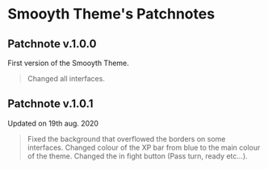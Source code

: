 # Smooyth Theme's Patchnotes

## Patchnote v.1.0.0
First version of the Smooyth Theme.
> Changed all interfaces.

## Patchnote v.1.0.1
Updated on 19th aug. 2020
> Fixed the background that overflowed the borders on some interfaces.
> Changed colour of the XP bar from blue to the main colour of the theme.
> Changed the in fight button (Pass turn, ready etc...).
